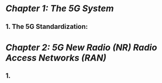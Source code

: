 # ***Chapter 1: The 5G System***
## 1. The 5G Standardization:
# ***Chapter 2: 5G New Radio (NR) Radio Access Networks (RAN)***
## 1. 

